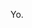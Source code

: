 Yo.
<!---
Taalha/Taalha is a ✨ special ✨ repository because its `README.md` (this file) appears on your GitHub profile.
You can click the Preview link to take a look at your changes.
--->
